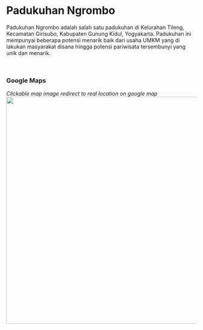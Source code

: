 # Padukuhan Ngrombo

Padukuhan Ngrombo adalah salah satu padukuhan di Kelurahan Tileng, Kecamatan Girisubo, Kabupaten Gunung Kidul, Yogyakarta. Padukuhan ini mempunyai beberapa potensi menarik baik dari usaha UMKM yang di lakukan masyarakat disana hingga potensi pariwisata tersembunyi yang unik dan menarik.

<br>

### Google Maps
_Clickable map image redirect to real location on google map_
<a href="https://maps.app.goo.gl/mnweqZAMfgjFwLJw9" target="_blank">
  <img src="https://github.com/Padukuhan-Ngrombo/.github/assets/172066029/0a9c8c39-28f6-46da-993d-73eac772380f" width="600"/>
</a>


<!--
**Here are some ideas to get you started:**

🙋‍♀️ A short introduction - what is your organization all about?
🌈 Contribution guidelines - how can the community get involved?
👩‍💻 Useful resources - where can the community find your docs? Is there anything else the community should know?
🍿 Fun facts - what does your team eat for breakfast?
🧙 Remember, you can do mighty things with the power of [Markdown](https://docs.github.com/github/writing-on-github/getting-started-with-writing-and-formatting-on-github/basic-writing-and-formatting-syntax)
-->
